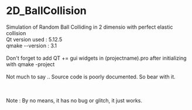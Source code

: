 # 2D_BallCollision
Simulation of Random Ball Colliding in 2 dimensio with perfect elastic collision <br>
Qt version used : 5.12.5 <br>
qmake --version : 3.1<br>
<br>
Don't forget to add QT += gui widgets in (projectname).pro after initializing with qmake -project <br>
  <br>
  Not much to say .. Source code is poorly documented. So bear with it.
  
<br><br> Note : By no means, it has no bug or glitch, it just works.
